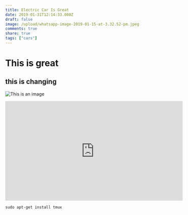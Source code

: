 ```yaml
---
title: Electric Car Is Great
date: 2019-01-31T12:14:33.000Z
draft: false
image: /upload/whatsapp-image-2019-01-15-at-3.32.52-pm.jpeg
comments: true
share: true
tags: ["cars"]
---
```

# This is great 

## this is changing

![This is an image](/upload/boat.jpg) 

<iframe width="560" height="315" src="https://www.youtube.com/embed/c7vpcqA6SEQ" frameborder="0" allow="accelerometer; autoplay; encrypted-media; gyroscope; picture-in-picture" allowfullscreen></iframe>

```
sudo apt-get install tmux
```
